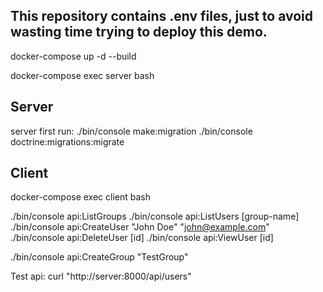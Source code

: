 ## This repository contains .env files, just to avoid wasting time trying to deploy this demo. 

docker-compose up -d --build

docker-compose exec server bash

## Server
server first run:
./bin/console make:migration
./bin/console doctrine:migrations:migrate


## Client
docker-compose exec client bash

./bin/console api:ListGroups
./bin/console api:ListUsers [group-name]
./bin/console api:CreateUser "John Doe" "john@example.com"
./bin/console api:DeleteUser [id]
./bin/console api:ViewUser [id]

./bin/console api:CreateGroup "TestGroup"

Test api:
curl "http://server:8000/api/users"
